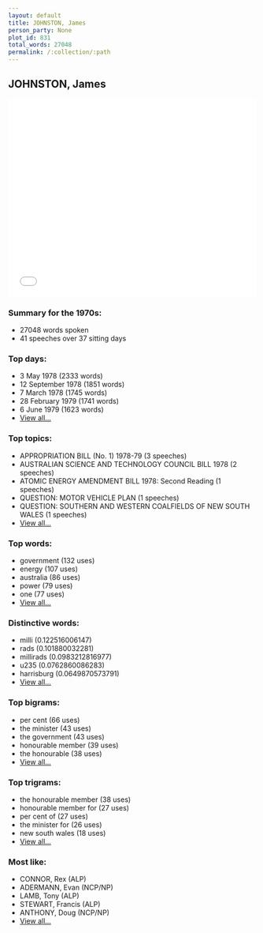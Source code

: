 ```yaml
---
layout: default
title: JOHNSTON, James
person_party: None
plot_id: 831
total_words: 27048
permalink: /:collection/:path
---
```


## JOHNSTON, James

<iframe width="100%" height="400" frameborder="0" scrolling="no" src="//plot.ly/~wragge/831.embed"></iframe>


### Summary for the 1970s:

* 27048 words spoken
* 41 speeches over 37 sitting days


### Top days:

* 3 May 1978 (2333 words)
* 12 September 1978 (1851 words)
* 7 March 1978 (1745 words)
* 28 February 1979 (1741 words)
* 6 June 1979 (1623 words)
* [View all...](days/)


### Top topics:

* APPROPRIATION BILL (No. 1) 1978-79 (3 speeches)
* AUSTRALIAN SCIENCE AND TECHNOLOGY COUNCIL BILL 1978 (2 speeches)
* ATOMIC ENERGY AMENDMENT BILL 1978: Second Reading (1 speeches)
* QUESTION: MOTOR VEHICLE PLAN (1 speeches)
* QUESTION: SOUTHERN AND WESTERN COALFIELDS OF NEW SOUTH WALES (1 speeches)
* [View all...](topics/)


### Top words:

* government (132 uses)
* energy (107 uses)
* australia (86 uses)
* power (79 uses)
* one (77 uses)
* [View all...](words/)


### Distinctive words:

* milli (0.122516006147)
* rads (0.101880032281)
* millirads (0.0983212816977)
* u235 (0.0762860086283)
* harrisburg (0.0649870573791)
* [View all...](sig_words/)


### Top bigrams:

* per cent (66 uses)
* the minister (43 uses)
* the government (43 uses)
* honourable member (39 uses)
* the honourable (38 uses)
* [View all...](bigrams/)


### Top trigrams:

* the honourable member (38 uses)
* honourable member for (27 uses)
* per cent of (27 uses)
* the minister for (26 uses)
* new south wales (18 uses)
* [View all...](trigrams/)


### Most like:

* CONNOR, Rex (ALP)
* ADERMANN, Evan (NCP/NP)
* LAMB, Tony (ALP)
* STEWART, Francis (ALP)
* ANTHONY, Doug (NCP/NP)
* [View all...](similarities/)
